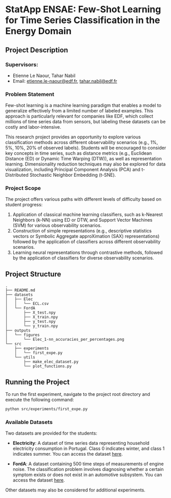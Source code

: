 # StatApp ENSAE: Few-Shot Learning for Time Series Classification in the Energy Domain

## Project Description

### Supervisors:
- Etienne Le Naour, Tahar Nabil  
- Email: etienne.le-naour@edf.fr, tahar.nabil@edf.fr  

### Problem Statement

Few-shot learning is a machine learning paradigm that enables a model to generalize effectively from a limited number of labeled examples. This approach is particularly relevant for companies like EDF, which collect millions of time series data from sensors, but labeling these datasets can be costly and labor-intensive.

This research project provides an opportunity to explore various classification methods across different observability scenarios (e.g., 1%, 5%, 10%, 20% of observed labels). Students will be encouraged to consider key concepts in time series, such as distance metrics (e.g., Euclidean Distance (ED) or Dynamic Time Warping (DTW)), as well as representation learning. Dimensionality reduction techniques may also be explored for data visualization, including Principal Component Analysis (PCA) and t-Distributed Stochastic Neighbor Embedding (t-SNE).

### Project Scope

The project offers various paths with different levels of difficulty based on student progress:

1. Application of classical machine learning classifiers, such as k-Nearest Neighbors (k-NN) using ED or DTW, and Support Vector Machines (SVM) for various observability scenarios.
2. Construction of simple representations (e.g., descriptive statistics vectors or Symbolic Aggregate approXimation (SAX) representations) followed by the application of classifiers across different observability scenarios.
3. Learning neural representations through contrastive methods, followed by the application of classifiers for diverse observability scenarios.

## Project Structure

```
.
├── README.md
├── datasets
│   ├── Elec
│   │   └── ECL.csv
│   └── FordA
│       ├── X_test.npy
│       ├── X_train.npy
│       ├── y_test.npy
│       └── y_train.npy
├── outputs
│   └── figures
│       └── Elec_1-nn_accuracies_per_percentages.png
└── src
    ├── experiments
    │   └── first_expe.py
    └── utils
        ├── make_elec_dataset.py
        └── plot_functions.py
```

## Running the Project

To run the first experiment, navigate to the project root directory and execute the following command:

```bash
python src/experiments/first_expe.py
```


### Available Datasets

Two datasets are provided for the students:

- **Electricity**: A dataset of time series data representing household electricity consumption in Portugal. Class 0 indicates winter, and class 1 indicates summer. You can access the dataset [here](https://drive.google.com/drive/folders/1ohGYWWohJlOlb2gsGTeEq3Wii2egnEPR).

- **FordA**: A dataset containing 500 time steps of measurements of engine noise. The classification problem involves diagnosing whether a certain symptom exists or does not exist in an automotive subsystem. You can access the dataset [here](https://www.timeseriesclassification.com/description.php?Dataset=FordA).

Other datasets may also be considered for additional experiments.

